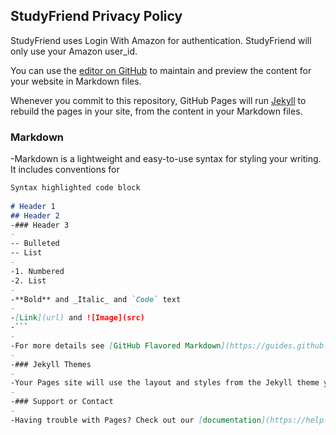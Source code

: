 ## StudyFriend Privacy Policy		

StudyFriend uses Login With Amazon for authentication. StudyFriend will only use your Amazon user_id.
  		  
 You can use the [editor on GitHub](https://github.com/MustaRohman/PrivacyPolicy/edit/master/index.md) to maintain and preview the content for your website in Markdown files.		
 		
 Whenever you commit to this repository, GitHub Pages will run [Jekyll](https://jekyllrb.com/) to rebuild the pages in your site, from the content in your Markdown files.		
 		
 ### Markdown		
 	
 -Markdown is a lightweight and easy-to-use syntax for styling your writing. It includes conventions for		
 	
 ```markdown		
 Syntax highlighted code block		
 	
 # Header 1		
 ## Header 2		
 -### Header 3		
 -		
 -- Bulleted		
 -- List		
 -		
 -1. Numbered		
 -2. List		
 -		
 -**Bold** and _Italic_ and `Code` text		
 -		
 -[Link](url) and ![Image](src)		
 -```		
 -		
 -For more details see [GitHub Flavored Markdown](https://guides.github.com/features/mastering-markdown/).		
 -		
 -### Jekyll Themes		
 -		
 -Your Pages site will use the layout and styles from the Jekyll theme you have selected in your [repository settings](https://github.com/MustaRohman/StudyFriendPrivacyPolicy/settings). The name of this theme is saved in the Jekyll `_config.yml` configuration file.		
 -		
 -### Support or Contact		
 -		
 -Having trouble with Pages? Check out our [documentation](https://help.github.com/categories/github-pages-basics/) or [contact support](https://github.com/contact) and we’ll help you sort it out.
